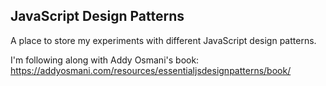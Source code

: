 ## JavaScript Design Patterns
A place to store my experiments with different JavaScript design patterns.

I'm following along with Addy Osmani's book: https://addyosmani.com/resources/essentialjsdesignpatterns/book/
